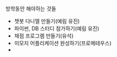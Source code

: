 방학동안 해야하는 것들
- 챗봇 다니엘 만들기(예림 유진)
- 파이썬, DB 스터디 참가하기(예림 유진)
- 채점 프로그램 만들기(유석)
- 미모지 어플리케이션 완성하기(프로메테우스)
- 